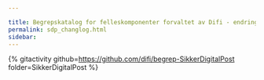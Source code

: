 ```yaml
---

title: Begrepskatalog for felleskomponenter forvaltet av Difi - endringslogg
permalink: sdp_changlog.html
sidebar:
---
```


{% gitactivity github=https://github.com/difi/begrep-SikkerDigitalPost
folder=SikkerDigitalPost %}
